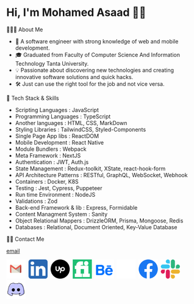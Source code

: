 # Hi, I'm Mohamed Asaad 👋🏻

👨🏻‍💻 About Me

- 🚀  A software engineer with strong knowledge of web and mobile development.
- 🎓  Graduated from Faculty of Computer Science And Information Technology Tanta University.
- 💡  Passionate about discovering new technologies and creating innovative software solutions and quick hacks.
- 🛠️  Just can use the right tool for the job and not vice versa.

🔮 Tech Stack & Skills

- Scripting Languages       : JavaScript
- Programming Languages     : TypeScript
- Another languages         : HTML, CSS, MarkDown
- Styling Libraries         : TailwindCSS, Styled-Components
- Single Page App libs      : ReactDOM
- Mobile Development        : React Native
- Module Bundlers           : Webpack
- Meta Framework            : NextJS
- Authentication            : JWT, Auth.js
- State Management          : Redux-toolkit, XState, react-hook-form
- API Architecture Patterns : RESTful, GraphQL, WebSocket, Webhook
- Containers                : Docker, K8S
- Testing                   : Jest, Cypress, Puppeteer
- Run time Environment      : NodeJS
- Validations               : Zod
- Back-end Framework & lib  : Express, Formidable
- Content Managment System  : Sanity
- Object Relational Mappers : DrizzleORM, Prisma, Mongoose, Redis
- Databases                 : Relational, Document Oriented, Key-Value Database

🤝🏻 Contact Me

<!-- <style >
    *{
        box-sizing: border-box;
    }
    img{
        height: 50px;
        border-radius: 10px;
    }
    .x, .fiverr, .behance {
        padding: 10px;
    }
    .fiverr{
        background-color: #1dbf73;
    }
    .x, .upwork{
        background-color: #000000;
    }
    .behance{
        background-color: #ffffff;
    }
</style> -->

<a href='mailto:0xmohamedasaad@gmail.com?subject=Hi Mohamed, Are You Ready to Make An Imapct?\n'>email</a>

<img src="./assets/gmail.png" alt="Gmail"  width='50'/>&nbsp;
<img src="./assets/linkedin.png" alt="LinkedIn"   width='50'/>&nbsp;
<img src="./assets/upwork.png" alt="Upwork" class='bg upwork' width='50'/>&nbsp;
<img src="./assets/fiverr.png" alt="Fiverr" class='bg fiverr'  width='50'/>&nbsp;
<img src="./assets/behance.png" alt="Behance" class="bg behance"  width='50'/>&nbsp;
<img src="./assets/x.png" alt="X" class='bg x'  width='50'/>&nbsp;
<img src="./assets/facebook.svg" alt="Facebook"  width='50' />&nbsp;
<img src="./assets/slack.png" alt="Slack"  width='50' />&nbsp;
<img src="./assets/discord.svg" alt="Discord"  width='50' />&nbsp;
